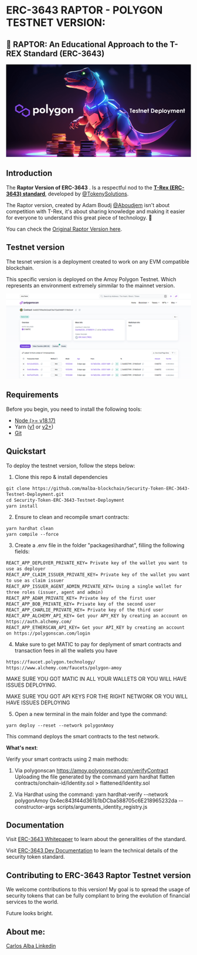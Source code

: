 # ERC-3643 RAPTOR - POLYGON TESTNET VERSION:

## 🦖 RAPTOR: An Educational Approach to the T-REX Standard (ERC-3643)

![T-REX](https://raw.githubusercontent.com/malba-blockchain/Security-Token-ERC-3643-Testnet-Deployment/main/raptor-testnet-deployment.png)

## Introduction

The **Raptor Version of ERC-3643** . Is a respectful nod to the [**T-Rex (ERC-3643) standard**](https://github.com/TokenySolutions/T-REX/), developed by [@TokenySolutions](https://github.com/TokenySolutions).

The Raptor version, created by Adam Boudj [@Aboudjem](https://github.com/Aboudjem) isn't about competition with T-Rex, it's about sharing knowledge and making it easier for everyone to understand this great piece of technology. 🧩

You can check the [Original Raptor Version here](https://github.com/Aboudjem/ERC-3643).

## Testnet version

The tesnet version is a deployment created to work on any EVM compatible blockchain.

This specific version is deployed on the Amoy Polygon Testnet. Which represents an environment extremely simmilar to the mainnet version.

![Debug Contracts tab](https://raw.githubusercontent.com/malba-blockchain/Security-Token-ERC-3643-Testnet-Deployment/main/raptor-screenshot.PNG)

## Requirements

Before you begin, you need to install the following tools:

- [Node (>= v18.17)](https://nodejs.org/en/download/)
- Yarn ([v1](https://classic.yarnpkg.com/en/docs/install/) or [v2+](https://yarnpkg.com/getting-started/install))
- [Git](https://git-scm.com/downloads)

## Quickstart

To deploy the testnet version, follow the steps below:

1. Clone this repo & install dependencies

```
git clone https://github.com/malba-blockchain/Security-Token-ERC-3643-Testnet-Deployment.git
cd Security-Token-ERC-3643-Testnet-Deployment
yarn install
```

2. Ensure to clean and recompile smart contracts:

```
yarn hardhat clean
yarn compile --force
```

3. Create a .env file in the folder "packages\hardhat", filling the following fields:

```
REACT_APP_DEPLOYER_PRIVATE_KEY= Private key of the wallet you want to use as deployer
REACT_APP_CLAIM_ISSUER_PRIVATE_KEY= Private key of the wallet you want to use as claim issuer
REACT_APP_ISSUER_AGENT_ADMIN_PRIVATE_KEY= Using a single wallet for three roles (issuer, agent and admin)
REACT_APP_ADAM_PRIVATE_KEY= Private key of the first user
REACT_APP_BOB_PRIVATE_KEY= Private key of the second user
REACT_APP_CHARLIE_PRIVATE_KEY= Private key of the third user
REACT_APP_ALCHEMY_API_KEY= Get your APY_KEY by creating an account on https://auth.alchemy.com/
REACT_APP_ETHERSCAN_API_KEY= Get your API_KEY by creating an account on https://polygonscan.com/login
```

4. Make sure to get MATIC to pay for deplyment of smart contracts and transaction fees in all the wallets you have

```
https://faucet.polygon.technology/
https://www.alchemy.com/faucets/polygon-amoy 
```

MAKE SURE YOU GOT MATIC IN ALL YOUR WALLETS OR YOU WILL HAVE ISSUES DEPLOYING.

MAKE SURE YOU GOT API KEYS FOR THE RIGHT NETWORK OR YOU WILL HAVE ISSUES DEPLOYING

5. Open a new terminal in the main folder and type the command:

```
yarn deploy --reset --network polygonAmoy
```

This command deploys the smart contracts to the test network.


**What's next**:

Verify your smart contracts using 2 main methods:

1. Via polygonscan https://amoy.polygonscan.com/verifyContract
Uploading the file generated by the command yarn hardhat flatten contracts/onchain-id/Identity.sol > flattened/Identity.sol

2. Via Hardhat using the command: yarn hardhat-verify --network polygonAmoy 0x4ec843f44d361b1bDCba588705c6E218965232da --constructor-args scripts/arguments_identity_registry.js


## Documentation

Visit [ERC-3643 Whitepaper](https://tokeny.com/wp-content/uploads/2023/05/ERC3643-Whitepaper-T-REX-v4.pdf) to learn about the generalities of the standard.

Visit [ERC-3643 Dev Documentation](https://erc-3643.github.io/documentation/docs/abstract) to learn the technical details of the security token standard.


## Contributing to ERC-3643 Raptor Testnet version

We welcome contributions to this version!
My goal is to spread the usage of security tokens that can be fully compliant to bring the evolution of financial services to the world.

Future looks bright.

## About me:
[Carlos Alba Linkedin](https://www.linkedin.com/in/malba-blockchain/)


